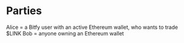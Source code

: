 # Parties

Alice = a Bitfy user with an active Ethereum wallet, who wants to trade $LINK
Bob = anyone owning an Ethereum wallet

